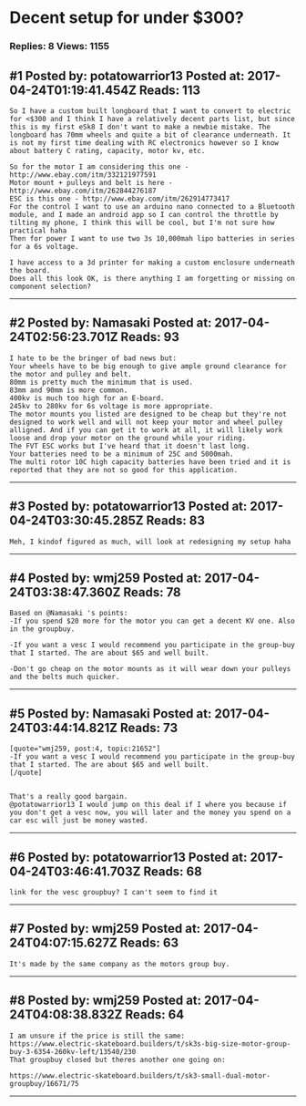 # Decent setup for under $300?

### Replies: 8 Views: 1155

## \#1 Posted by: potatowarrior13 Posted at: 2017-04-24T01:19:41.454Z Reads: 113

```
So I have a custom built longboard that I want to convert to electric for <$300 and I think I have a relatively decent parts list, but since this is my first eSk8 I don't want to make a newbie mistake. The longboard has 70mm wheels and quite a bit of clearance underneath. It is not my first time dealing with RC electronics however so I know about battery C rating, capacity, motor kv, etc. 

So for the motor I am considering this one - http://www.ebay.com/itm/332121977591
Motor mount + pulleys and belt is here - http://www.ebay.com/itm/262844276187
ESC is this one - http://www.ebay.com/itm/262914773417
For the control I want to use an arduino nano connected to a Bluetooth module, and I made an android app so I can control the throttle by tilting my phone, I think this will be cool, but I'm not sure how practical haha
Then for power I want to use two 3s 10,000mah lipo batteries in series for a 6s voltage.

I have access to a 3d printer for making a custom enclosure underneath the board.
Does all this look OK, is there anything I am forgetting or missing on component selection?
```

---
## \#2 Posted by: Namasaki Posted at: 2017-04-24T02:56:23.701Z Reads: 93

```
I hate to be the bringer of bad news but:
Your wheels have to be big enough to give ample ground clearance for the motor and pulley and belt.
80mm is pretty much the minimum that is used.
83mm and 90mm is more common.
400kv is much too high for an E-board.
245kv to 280kv for 6s voltage is more appropriate.
The motor mounts you listed are designed to be cheap but they're not designed to work well and will not keep your motor and wheel pulley alligned. And if you can get it to work at all, it will likely work loose and drop your motor on the ground while your riding.
The FVT ESC works but I've heard that it doesn't last long.
Your batteries need to be a minimum of 25C and 5000mah.
The multi rotor 10C high capacity batteries have been tried and it is reported that they are not so good for this application.
```

---
## \#3 Posted by: potatowarrior13 Posted at: 2017-04-24T03:30:45.285Z Reads: 83

```
Meh, I kindof figured as much, will look at redesigning my setup haha
```

---
## \#4 Posted by: wmj259 Posted at: 2017-04-24T03:38:47.360Z Reads: 78

```
Based on @Namasaki 's points: 
-If you spend $20 more for the motor you can get a decent KV one. Also in the groupbuy. 

-If you want a vesc I would recommend you participate in the group-buy that I started. The are about $65 and well built. 

-Don't go cheap on the motor mounts as it will wear down your pulleys and the belts much quicker.
```

---
## \#5 Posted by: Namasaki Posted at: 2017-04-24T03:44:14.821Z Reads: 73

```
[quote="wmj259, post:4, topic:21652"]
-If you want a vesc I would recommend you participate in the group-buy that I started. The are about $65 and well built.
[/quote]


That's a really good bargain.
@potatowarrior13 I would jump on this deal if I where you because if you don't get a vesc now, you will later and the money you spend on a car esc will just be money wasted.
```

---
## \#6 Posted by: potatowarrior13 Posted at: 2017-04-24T03:46:41.703Z Reads: 68

```
link for the vesc groupbuy? I can't seem to find it
```

---
## \#7 Posted by: wmj259 Posted at: 2017-04-24T04:07:15.627Z Reads: 63

```
It's made by the same company as the motors group buy.
```

---
## \#8 Posted by: wmj259 Posted at: 2017-04-24T04:08:38.832Z Reads: 64

```
I am unsure if the price is still the same:
https://www.electric-skateboard.builders/t/sk3s-big-size-motor-group-buy-3-6354-260kv-left/13540/230
That groupbuy closed but theres another one going on:

https://www.electric-skateboard.builders/t/sk3-small-dual-motor-groupbuy/16671/75
```

---
